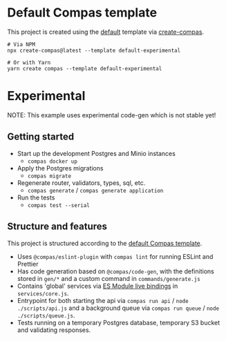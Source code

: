 # Default Compas template

This project is created using the
[default](https://github.com/compasjs/compas/tree/main/examples/default)
template via [create-compas](https://www.npmjs.com/package/create-compas).

```shell
# Via NPM
npx create-compas@latest --template default-experimental

# Or with Yarn
yarn create compas --template default-experimental
```

# Experimental

NOTE: This example uses experimental code-gen which is not stable yet!

## Getting started

- Start up the development Postgres and Minio instances
  - `compas docker up`
- Apply the Postgres migrations
  - `compas migrate`
- Regenerate router, validators, types, sql, etc.
  - `compas generate` / `compas generate application`
- Run the tests
  - `compas test --serial`

## Structure and features

This project is structured according to the
[default Compas template](https://github.com/compasjs/compas/tree/main/examples/default).

- Uses `@compas/eslint-plugin` with `compas lint` for running ESLint and
  Prettier
- Has code generation based on `@compas/code-gen`, with the definitions stored
  in `gen/*` and a custom command in `commands/generate.js`
- Contains 'global' services via
  [ES Module live bindings](https://stackoverflow.com/a/57552682) in
  `services/core.js`.
- Entrypoint for both starting the api via `compas run api` /
  `node ./scripts/api.js` and a background queue via `compas run queue` /
  `node ./scripts/queue.js`.
- Tests running on a temporary Postgres database, temporary S3 bucket and
  validating responses.
